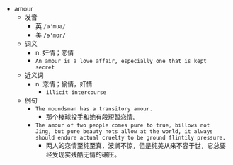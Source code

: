 - amour
  - 发音
    - 英 `/ə'muə/`
    - 美 `/ə'mʊr/`
  - 词义
    - n. 奸情；恋情
    - `An amour is a love affair, especially one that is kept secret`
  - 近义词
    - n. 恋情；偷情，奸情
      - `illicit intercourse`
  - 例句
    - `The moundsman has a transitory amour.`
      - 那个棒球投手和她有段短暂恋情。
    - `The amour of two people comes pure to true, billows not Jing, but pure beauty nots allow at the world, it always should endure actual cruelty to be ground flintily pressure.`
      - 两人的恋情至纯至真，波澜不惊，但是纯美从来不容于世，它总要经受现实残酷无情的碾压。

